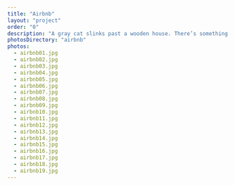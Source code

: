 ```yaml
---
title: "Airbnb"
layout: "project"
order: "0"
description: "A gray cat slinks past a wooden house. There’s something a little intimidating attempting to describe"
photosDirectory: "airbnb"
photos:
  - airbnb01.jpg
  - airbnb02.jpg
  - airbnb03.jpg
  - airbnb04.jpg
  - airbnb05.jpg
  - airbnb06.jpg
  - airbnb07.jpg
  - airbnb08.jpg
  - airbnb09.jpg
  - airbnb10.jpg
  - airbnb11.jpg
  - airbnb12.jpg
  - airbnb13.jpg
  - airbnb14.jpg
  - airbnb15.jpg
  - airbnb16.jpg
  - airbnb17.jpg
  - airbnb18.jpg
  - airbnb19.jpg
---
```

